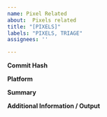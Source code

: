 ```yaml
---
name: Pixel Related
about:  Pixels related
title: "[PIXELS]"
labels: "PIXELS, TRIAGE"
assignees: ''

---
```

**Commit Hash**

**Platform**

**Summary**

**Additional Information / Output**